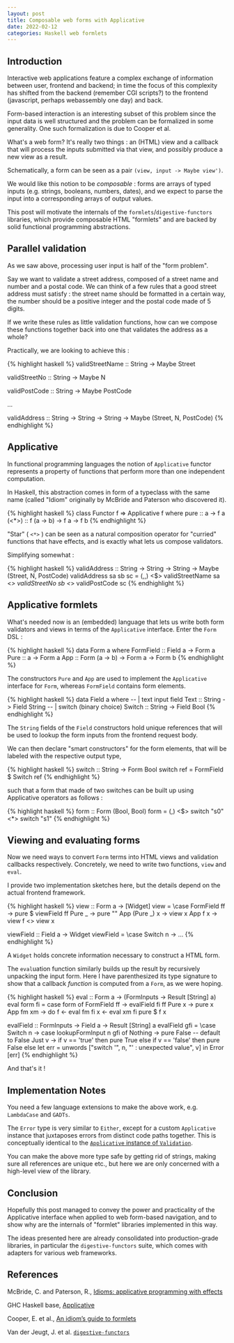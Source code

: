 ```yaml
---
layout: post
title: Composable web forms with Applicative
date: 2022-02-12
categories: Haskell web formlets
---
```


## Introduction

Interactive web applications feature a complex exchange of information between user, frontend and backend; in time the focus of this complexity has shifted from the backend (remember CGI scripts?) to the frontend (javascript, perhaps webassembly one day) and back.

Form-based interaction is an interesting subset of this problem since the input data is well structured and the problem can be formalized in some generality. One such formalization is due to Cooper et al. 

What's a web form? It's really two things : an (HTML) view and a callback that will process the inputs submitted via that view, and possibly produce a new view as a result.

Schematically, a form can be seen as a pair `(view, input -> Maybe view')`.

We would like this notion to be _composable_ : forms are arrays of typed inputs (e.g. strings, booleans, numbers, dates), and we expect to parse the input into a corresponding arrays of output values.

This post will motivate the internals of the `formlets`/`digestive-functors` libraries, which provide composable HTML "formlets" and are backed by solid functional programming abstractions.

## Parallel validation

As we saw above, processing user input is half of the "form problem".

Say we want to validate a street address, composed of a street name and number and a postal code. We can think of a few rules that a good street address must satisfy : the street name should be formatted in a certain way, the number should be a positive integer and the postal code made of 5 digits. 

If we write these rules as little validation functions, how can we compose these functions together back into one that validates the address as a whole?

Practically, we are looking to achieve this :

{% highlight haskell %}
validStreetName :: String -> Maybe Street

validStreetNo :: String -> Maybe N

validPostCode :: String -> Maybe PostCode

...

validAddress :: String -> String -> String -> Maybe (Street, N, PostCode)
{% endhighlight %}


## Applicative

In functional programming languages the notion of `Applicative` functor represents a property of functions that perform more than one independent computation.

In Haskell, this abstraction comes in form of a typeclass with the same name (called "Idiom" originally by McBride and Paterson who discovered it).

{% highlight haskell %}
class Functor f => Applicative f where
  pure :: a -> f a
  (<*>) :: f (a -> b) -> f a -> f b
{% endhighlight %}

"Star" ( `<*>` ) can be seen as a natural composition operator for "curried" functions that have effects, and is exactly what lets us compose validators.

Simplifying somewhat :

{% highlight haskell %}
validAddress :: String -> String -> String -> Maybe (Street, N, PostCode)
validAddress sa sb sc = (,,) <$> validStreetName sa <*> validStreetNo sb <*> validPostCode sc
{% endhighlight %}



## Applicative formlets

What's needed now is an (embedded) language that lets us write both form validators and views in terms of the `Applicative` interface. Enter the `Form` DSL : 

{% highlight haskell %}
data Form a where
  FormField :: Field a -> Form a
  Pure :: a -> Form a
  App :: Form (a -> b) -> Form a -> Form b
{% endhighlight %}

The constructors `Pure` and `App` are used to implement the `Applicative` interface for `Form`, whereas `FormField` contains form elements. 

{% highlight haskell %}
data Field a where
  -- | text input field
  Text :: String -> Field String
  -- | switch (binary choice)
  Switch :: String -> Field Bool
{% endhighlight %}

The `String` fields of the `Field` constructors hold unique references that will be used to lookup the form inputs from the frontend request body.

We can then declare "smart constructors" for the form elements, that will be labeled with the respective output type,

{% highlight haskell %}
switch :: String -> Form Bool
switch ref = FormField $ Switch ref 
{% endhighlight %}

such that a form that made of two switches can be built up using Applicative operators as follows :

{% highlight haskell %}
form :: Form (Bool, Bool)
form = (,) <$> switch "s0" <*> switch "s1"
{% endhighlight %}



## Viewing and evaluating forms

Now we need ways to convert `Form` terms into HTML views and validation callbacks respectively. Concretely, we need to write two functions, `view` and `eval`.

I provide two implementation sketches here, but the details depend on the actual frontend framework.


{% highlight haskell %}
view :: Form a -> [Widget]
view = \case
  FormField ff -> pure $ viewField ff
  Pure _ -> pure ""
  App (Pure _) x -> view x
  App f x -> view f <> view x
  
viewField :: Field a -> Widget
viewField = \case
  Switch n -> ...
{% endhighlight %}

A `Widget` holds concrete information necessary to construct a HTML form.

The `eval`uation function similarly builds up the result by recursively unpacking the input form. Here I have parenthesized its type signature to show that a callback _function_ is computed from a `Form`, as we were hoping.

{% highlight haskell %}
eval :: Form a
     -> (FormInputs -> Result [String] a)
eval form fi = case form of
  FormField ff -> evalField fi ff
  Pure x -> pure x
  App fm xm -> do
    f <- eval fm fi
    x <- eval xm fi
    pure $ f x
    
evalField :: FormInputs -> Field a -> Result [String] a
evalField gfi = \case
  Switch n  ->
    case lookupFormInput n gfi of
      Nothing -> pure False  -- default to False
      Just v -> if v == 'true' then pure True
        else if v == 'false' then pure False
        else
        let err = unwords ["switch '", n, "' : unexpected value", v]
            in Error [err]
{% endhighlight %}

And that's it !


## Implementation Notes

You need a few language extensions to make the above work, e.g. `LambdaCase` and `GADTs`.

The `Error` type is very similar to `Either`, except for a custom `Applicative` instance that juxtaposes errors from distinct code paths together. This is conceptually identical to the [`Applicative` instance of `Validation`](https://hackage.haskell.org/package/validation-selective-0.1.0.1/docs/src/Validation.html#line-457).

You can make the above more type safe by getting rid of strings, making sure all references are unique etc., but here we are only concerned with a high-level view of the library.

## Conclusion

Hopefully this post managed to convey the power and practicality of the Applicative interface when applied to web form-based navigation, and to show why are the internals of "formlet" libraries implemented in this way.

The ideas presented here are already consolidated into production-grade libraries, in particular the `digestive-functors` suite, which comes with adapters for various web frameworks.


## References

McBride, C. and Paterson, R., [Idioms: applicative programming with effects](https://personal.cis.strath.ac.uk/conor.mcbride/Idiom.pdf)

GHC Haskell base, [Applicative](https://hackage.haskell.org/package/base-4.16.0.0/docs/Control-Applicative.html#t:Applicative)

Cooper, E. et al., [An idiom’s guide to formlets](https://homepages.inf.ed.ac.uk/wadler/papers/formlets/formlets.pdf)

Van der Jeugt, J. et al. [`digestive-functors`](https://hackage.haskell.org/package/digestive-functors)
